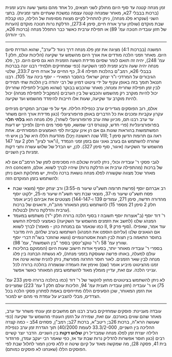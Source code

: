 זמן מנחה קטנה עד סוף היום מחולק לשני חצאים, כל אחד מהם נמשך שעה ורבע זמנית (ברכות בבבלי 27א, מאחר שמנחה קטנה עצמה נמשכת שעתיים וחצי זמניות). בחצי השני (שנקרא פלג מנחה), ניתן להתחיל לקיים מצוות מסוימות של הלילה, כמו קבלת שבת מוקדם (שולחן ערוך אורח חיים, סימן 273:4), הדלקת נרות חנוכה מוקדם (הערות של חזון עובדיה חנוכה עמ' 89) או תפילת ערבית כאשר כבר התפלל מנחה (ברכות 26א, רבי יהודה).

---

המשנה (בברכות 4:1) מציגה את זמן פלג מנחה דרך ניגוד ל"ערב", שהוא הגדרת סיום היום. מאחר וזמני הלכה מודדים את אורך היום מהשמש עד שקיעה (הליכות עולם, חלק 1 עמ' 248), יהיה זה תואם לומר שסיום מדידת השעה הזמנית הוא גם סיום היום. כך, פלג מנחה יהיה שעה ורבע זמנית לפני השקיעה (כפי שמחזיקים תלמידי רבנו יונה בברכות בבבלי 26א, רמב"ם בהלכות תפילה 3:4, כף החיים על אורח חיים 233:7, שלטי הגיבורים על המרדכי ו"ר יצחק ישראלי בהסבר המאירי - יוסף בינה עמ' 105). רבנו חננאל תומך בזה באופן עקיף על ידי ציטוט דמיון של רבי יהודה בין הלכות שתי תמידים לבין זמן תפילת שחרית ומנחה; מאחר שהכבש בבוקר (שהוא מקביל לתפילת שחרית) יכול להיות מוקרב רק מהשמש והכבש של בין הערבים (המקביל לתפילת מנחה) יכול להיות מוקרב עד שקיעה, שעות אלו חייבות להימדד מהשמש ועד שקיעה.

אולם, רוב הפוסקים מגדירים ערב כנפילת הלילה. אף על פי שברוב המקרים מניחים עקרון עקביות ומכנים את כל הדברים באופן פרופורציונלי (כגון מדידת אורך היום משחר עד ערב רבנו תם, מכיוון שזה ערב פרופורציונלי לשחר), פלג מנחה הוא **בלתי תלוי** בפרופורציונליות (פרי חדש, קונטרס דבי שמשא, סוף ספר מים חיים) ולפיכך יש דעות המשתמשות בהוראות שונות גם אם הן אינן עקביות לפי האמצעים המסורתיים. אחת מהדעות הללו היא של בן איש חי (שנה ראשונה וַיָּכֵל VIII; ראה גם תרומת הדשן סימן 1 ו"אור לציון" חלק 2 עמ' 147), שהורה להשתמש גם בערב גאוני וגם בזמן זמני הנמדד מהשמש עד השקיעה (איגור, סוף סימן 327). לכן, יש הבדל של שלוש עשרה וחצי דקות זמניות בין השניים.

לגבי פסקי ר' עובדיה וכולי, ניתן להניח ש*כולם* היו מסכימים לזמן של הרמב"ם אם לא היה concern של ברכות (מהתפילה ערבית או הדלקת נרות) שיהיו לברך לשווא. אולם, מאחר שכל מצווה שקשורה לפלג מנחה נושאת ברכה נלווית, יש מחלוקת האם ניתן להשתמש בזמן המוקדם הזה:

- רב אברהם יוסף (פרשת תרומה תשע"ט שיעור מ-3:55) ורב יצחק יוסף (מוצאי שבת פסח תשע"ט שיעור מ-37, מוצאי שבת וַיֵּשׁי תשע"ח שיעור מ-25, ילקוט יוסף מהדורה חדשה, סימן 271, עמודים 139 ו-144-147) מצטטים את אביהם (יביע אומר חלק 2 סימן 21 מספר 15) להשתמש בזמן המאוחר מהב"ח, ודואגים של ברכות (ערבית והדלקת נרות) לבטלות.
- ר' דוד יוסף (ב"אוצרות יוסף תשובה ז בסוף הלכה ברורה חלק י"ד) משתמש במעמד המנהג שלנו (לחשב את הזמנים מהשמש עד השקיעה) כאמצעי לנפילת החשש לברך לשווא (כמו שנאמר גם במנחת כהן - מאמר II, סוף פרק 9). עוד אמר, שאפילו אם הגאונים שלנו (עליהם הוספנו את המנהג) השתמשו בערב שלהם, היה מדובר בחוסר התאמה בין חצות לבין חצות אסטרונומיים (נושא שהוזכר בשו"ת דברי יוסף שוורץ עמ' 58 ו"ר' טוקצ'ינסקי בספר "בין השמשות", עמ' 98).
- בספרי ר' עובדיה מאוחר יותר, בסעיף אודות חישוב שעות היום (הממוקם בהליכות עולם למעלה, באותו פרשה שעוסקת בזמני מנחה), לא נעשתה הבחנה בין פלג מנחה לבין שאר הזמנים. לאור חוסר החרגה מפורשת, ניתן להניח שהוא שינה את זמנו מהציטוט מיביע אומר (שם) ואימץ את העמדה שנשמרה בהלכה ברורה לכל ענייני הלכה. עם זאת, עדיין מומלץ מאוד להשתמש בזמן המאוחר כאשר אפשר.

לא ניתן להשתמש בציטוטים מחוץ להקשר של ר' דוד (כמו בהלכה ברורה סימן 233 עמ' 75) או ר' עובדיה (חזון עובדיה תענית עמ' 94, הליכות עולם חלק 1 עמ' 223) שמציינים את הזמן המאוחר, שכן הסעיפים הללו מתייחסים באמת לפתרון פסקי הלכה בכל הצדדים, מבלי להצביע על עמדת מי מהם יש למכור.

---

עובדה מעניינת: פוסקים שמחזיקים בערב רבנו תם מחשבים זמן עונתי משחר עד ערב, מאחר שהם שווים באורכם. עם זאת, שמירה על הזמן העונתי מהשמש עד שקיעה (כפי שעושה הרא"ה, ברכות 26ב; ריטב"א, ברכות 27ב; רמב"ן, פסחים 54ב - כמה קצרה ההליכה בין השניים, 33.3/2-000 לעומת 40/2000) תוך הגדרת זמן ערב כנפילת הלילה יוצרת זמן לפלג מנחה שמבדיל רק **שלוש דקות** בין השניים. הדבר יוצר קשיים רבים (כגון חוסר אפשרות להדליק נרות שבת עד אז, כפי שאמר רבי יעקב עמדן, פרוזדור בית 41, פסקה 28), מה שמקשה מאוד על קיום שיטה זו ללא סיכון חמור לחלול שבת לפי הפוסקים הללו (שאנחנו לא פוסקים כמותם).